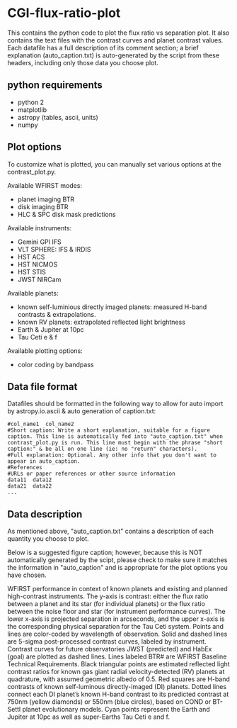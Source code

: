# CGI-flux-ratio-plot
This contains the python code to plot the flux ratio vs separation plot. It also contains the text files with the contrast curves and planet contrast values. Each datafile has a full description of its comment section; a brief explanation (auto_caption.txt) is auto-generated by the script from these headers, including only those data you choose plot.

## python requirements
* python 2
* matplotlib
* astropy (tables, ascii, units)
* numpy

## Plot options
To customize what is plotted, you can manually set various options at the contrast_plot.py.

Available WFIRST modes:
* planet imaging BTR
* disk imaging BTR
* HLC & SPC disk mask predictions

Available instruments:
* Gemini GPI IFS
* VLT SPHERE: IFS & IRDIS
* HST ACS
* HST NICMOS
* HST STIS
* JWST NIRCam

Available planets:
* known self-luminious directly imaged planets: measured H-band contrasts & extrapolations.
* known RV planets: extrapolated reflected light brightness
* Earth & Jupiter at 10pc
* Tau Ceti e & f

Available plotting options:
* color coding by bandpass

## Data file format
Datafiles should be formatted in the following way to allow for auto import by astropy.io.ascii & auto generation of caption.txt:
```
#col_name1  col_name2
#Short caption: Write a short explanation, suitable for a figure caption. This line is automatically fed into "auto_caption.txt" when contrast_plot.py is run. This line must begin with the phrase "short caption:" & be all on one line (ie: no "return" characters).
#Full explanation: Optional. Any other info that you don't want to appear in auto_caption.
#References
#URLs or paper references or other source information
data11  data12
data21	data22
...
```
## Data description
As mentioned above, "auto_caption.txt" contains a description of each quantity you choose to plot.

Below is a suggested figure caption; however, because this is NOT automatically generated by the scipt, please check to make sure it matches the information in "auto_caption" and is appropriate for the plot options you have chosen.

WFIRST performance in context of known planets and existing and planned high-contrast instruments.
The y-axis is contrast: either the flux ratio between a planet and its star (for individual planets) or the flux ratio between the noise floor and star (for instrument performance curves).
The lower x-axis is projected separation in arcseconds, and the upper x-axis is the corresponding physical separation for the Tau Ceti system.
Points and lines are color-coded by wavelength of observation.
Solid and dashed lines are 5-sigma post-processed contrast curves, labeled by instrument.
Contrast curves for future observatories JWST (predicted) and HabEx (goal) are plotted as dashed lines.
Lines labeled BTR# are WFIRST Baseline Technical Requirements.
Black triangular points are estimated reflected light contrast ratios for known gas giant radial velocity-detected (RV) planets at quadrature, with assumed geometric albedo of 0.5.
Red squares are H-band contrasts of known self-luminous directly-imaged (DI) planets.
Dotted lines connect each DI planet’s known H-band contrast to its predicted contrast at 750nm (yellow diamonds) or 550nm (blue circles), based on COND or BT-Settl planet evolutionary models.
Cyan points represent the Earth and Jupiter at 10pc as well as super-Earths Tau Ceti e and f.






